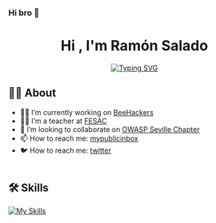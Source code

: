 ### Hi bro 🤘

<h1 align="center">Hi , I'm Ramón Salado  </h1>
<p align="center">
<a href="https://git.io/typing-svg"><img src="https://readme-typing-svg.herokuapp.com?font=Inconsolata&pause=1000&color=37F713&random=false&width=435&lines=CiberSecurity+%3E+RedTeam+%7C+BlueTeam" alt="Typing SVG" /></a>
<br>	
	
##  🧑‍💻 About
- 🏴‍☠️ I’m currently working on [BeeHackers](https://beehackers.es)
- 🧑‍🏫 I’m  a teacher at [FESAC](https://fesac.es/)
- 🥷 I’m looking to collaborate on [OWASP Seville Chapter](https://owasp.org/www-chapter-sevilla)
- 📫 How to reach me: [mypublicinbox](https://mypublicinbox.com/ramsalado)
- 🐦 How to reach me: [twitter](https://twitter.com/ramon_salado)
<br><br>

## 🛠️ Skills

[![My Skills](https://skillicons.dev/icons?i=linux,kali,raspberrypi,md,bash,c,py,arduino,elasticsearch,grafana,obsidian,github,aws,gcp,cloudflare)](https://skillicons.dev)


